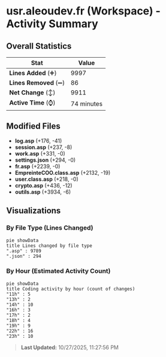 # usr.aleoudev.fr (Workspace) - Activity Summary 

## Overall Statistics

| Stat                   | Value                                                             |
| ---------------------- | ----------------------------------------------------------------- |
| **Lines Added** (➕)   | 9997                                          |
| **Lines Removed** (➖) | 86                                        |
| **Net Change** (↕)    | 9911                |
| **Active Time** (⌚)   | 74 minutes |


## Modified Files
- **log.asp** (+176, -41)
- **session.asp** (+237, -8)
- **work.asp** (+331, -0)
- **settings.json** (+294, -0)
- **fr.asp** (+2239, -0)
- **EmpreinteCOO.class.asp** (+2132, -19)
- **user.class.asp** (+218, -0)
- **crypto.asp** (+436, -12)
- **outils.asp** (+3934, -6)

## Visualizations

### By File Type (Lines Changed)

```mermaid
pie showData
title Lines changed by file type
".asp" : 9789
".json" : 294
```

### By Hour (Estimated Activity Count)

```mermaid
pie showData
title Coding activity by hour (count of changes)
"11h" : 5
"13h" : 2
"14h" : 10
"16h" : 3
"17h" : 2
"18h" : 4
"19h" : 9
"22h" : 16
"23h" : 10
```


> **Last Updated:** 10/27/2025, 11:27:56 PM